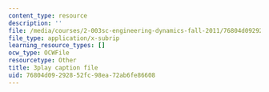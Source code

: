 ```yaml
---
content_type: resource
description: ''
file: /media/courses/2-003sc-engineering-dynamics-fall-2011/76804d09292852fc98ea72ab6fe86608_1xJJu5p3dD0.vtt
file_type: application/x-subrip
learning_resource_types: []
ocw_type: OCWFile
resourcetype: Other
title: 3play caption file
uid: 76804d09-2928-52fc-98ea-72ab6fe86608
---
```

